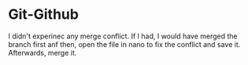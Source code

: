 # Git-Github
I didn't experinec any merge conflict. 
If I had, I would have merged the branch first anf then, 
open the file in nano to fix the conflict and save it.
Afterwards, merge it. 
